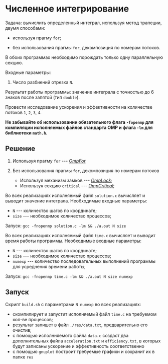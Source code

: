 # **Численное интегрирование**

Задача: вычислить определенный интеграл, используя метод трапеции, двумя способами: 

 - используя прагму `for`;

 - без использования прагмы `for`, декомпозиция по номерам потоков.

В обоих программах необходимо порождать только одну параллельную секцию.

Входные параметры:

1. Число разбиений отрезка `N`.

Результат работы программы: значение интеграла с точностью до 6 знаков после запятой (тип `double`).

Провести исследование ускорения и эффективности на количестве потоков `1`, `2`, `3`, `4`.

**Не забывайте об использовании обязательного флага `-fopenmp` для компиляции исполняемых файлов стандарта OMP и флага `-lm` для библиотеки `math.h`.**

## **Решение**

1. Используя прагму `for` --- *[OmpFor](./OmpFor)*

2. Без использования прагмы `for`, декомпозиция по номерам потоков
   
     - Используя механизм замков --- *[OmpLock](./OmpLock)*;
     - Используя секцию `critical` --- *[OmpCritical](./OmpCritical)*;

Во всех реализациях исполняемый файл `solution.c` вычисляет и выводит значение 
интеграла. Необходимые входные параметры:
 - `N` --- количество шагов по координате;
 - `size` --- необходимое количество процессов;

Запуск: `gcc -fnopenmp solution.c -lm && ./a.out N size`

Во всех реализациях исполняемый файл `time.c` вычисляет и выводит время работы 
программы. Необходимые входные параметры:
 - `N` --- количество шагов по координате;
 - `size` --- необходимое количество процессов;
 - `numexp` --- количество последовательных выполнений программы для усреднения 
времени работы;

Запуск: `gcc -fnopenmp time.c -lm && ./a.out N size numexp`

## **Запуск**

Скрипт `build.sh` с параметрами `N numexp` во всех реализациях:
 - скомпилирует и запустит исполняемый файл `time.c` на требуемом кол-ве процессов;
 - результат запишет в файл `./res/data.txt`, предварительно его очистив;
 - с помощью исполнняемого файла `data.c` создаст два дополнительных файла
`acceleration.txt` и `efficiency.txt`, в которых будут записаны ускорение и
эффективность соответственно
 - с помощью `gnuplot` построит требуемые графики и сохранит их в папкe `res`